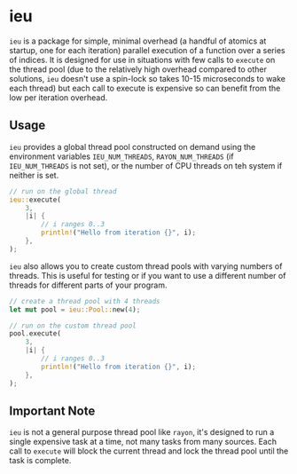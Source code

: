# ieu

`ieu` is a package for simple, minimal overhead (a handful of atomics at startup, one for each iteration) parallel execution of a function over a series of indices. It is designed for use in situations with few calls to `execute` on the thread pool (due to the relatively high overhead compared to other solutions, `ieu` doesn't use a spin-lock so takes 10-15 microseconds to wake each thread) but each call to execute is expensive so can benefit from the low per iteration overhead.

## Usage

`ieu` provides a global thread pool constructed on demand using the environment variables `IEU_NUM_THREADS`, `RAYON_NUM_THREADS` (if `IEU_NUM_THREADS` is not set), or the number of CPU threads on teh system if neither is set.

```rust
// run on the global thread
ieu::execute(
    3,
    |i| {
        // i ranges 0..3
        println!("Hello from iteration {}", i);
    },
);
```

`ieu` also allows you to create custom thread pools with varying numbers of threads. This is useful for testing or if you want to use a different number of threads for different parts of your program.

```rust
// create a thread pool with 4 threads
let mut pool = ieu::Pool::new(4);

// run on the custom thread pool
pool.execute(
    3,
    |i| {
        // i ranges 0..3
        println!("Hello from iteration {}", i);
    },
);
```

## Important Note
`ieu` is not a general purpose thread pool like `rayon`, it's designed to run a single expensive task at a time, not many tasks from many sources. Each call to `execute` will block the current thread and lock the thread pool until the task is complete.
